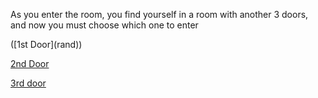 As you enter the room, you find yourself in a room with another 3 doors, and now you must choose which one to enter

<html>
<body>
<script>
rand = Math.floor(Math.random() * 10)
var door1, door2, door3;
if(rand==1){
    door1=(rand)
    rand
}

</script>
([1st Door](rand))

[2nd Door]()  

[3rd door]()
</body>

<html>

